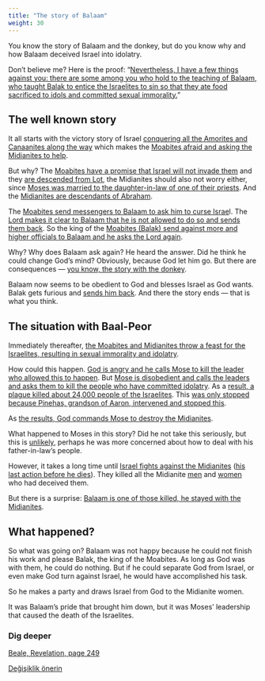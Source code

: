 ```yaml
---
title: "The story of Balaam"
weight: 30
---
```



You know the story of Balaam and the donkey, but do you know why and how Balaam deceived Israel into idolatry.

Don’t believe me? Here is the proof: “[Nevertheless, I have a few things against you: there are some among you who hold to the teaching of Balaam, who taught Balak to entice the Israelites to sin so that they ate food sacrificed to idols and committed sexual immorality.](https://www.bibleserver.com/NIV/Revelation2%3A14)”


## The well known story

<a name="c389"></a>
It all starts with the victory story of Israel [conquering all the Amorites and Canaanites along the way](https://www.bibleserver.com/NIV/Numbers21) which makes the [Moabites afraid and asking the Midianites to help](https://www.bibleserver.com/NIV/Numbers22%3A1-4).

But why? The [Moabites have a promise that Israel will not invade them](https://www.bibleserver.com/NIV/Deuteronomy2%3A8-9) and they [are descended from Lot](https://www.bibleserver.com/NIV/Genesis19%3A30-37), the Midianites should also not worry either, since [Moses was married to the daughter-in-law of one of their priests](https://www.bibleserver.com/NIV/Exodus3%3A1). And the [Midianites are descendants of Abraham](https://www.bibleserver.com/NIV/Genesis25%3A1-2).

The [Moabites send messengers to Balaam to ask him to curse Israe](https://www.bibleserver.com/NIV/Numbers22%3A5-7)l. The [Lord makes it clear to Balaam that he is not allowed to do so and sends them back](https://www.bibleserver.com/NIV/Numbers22%3A8-14). So the king of the [Moabites (Balak) send against more and higher officials to Balaam and he asks the Lord again](https://www.bibleserver.com/NIV/Numbers22%3A15-21).

Why? Why does Balaam ask again? He heard the answer. Did he think he could change God’s mind? Obviously, because God let him go. But there are consequences — [you know, the story with the donkey](https://www.bibleserver.com/NIV/Numbers22%3A22-35).

Balaam now seems to be obedient to God and blesses Israel as God wants. Balak gets furious and [sends him back](https://www.bibleserver.com/NIV/Numbers24%3A25). And there the story ends — that is what you think.


## The situation with Baal-Peor

<a name="8915"></a>
Immediately thereafter, [the Moabites and Midianites throw a feast for the Israelites, resulting in sexual immorality and idolatry](https://www.bibleserver.com/NIV/Numbers25%3A1-2).

How could this happen. [God is angry and he calls Mose to kill the leader who allowed this to happen](https://www.bibleserver.com/NIV/Numbers25%3A3-4). But [Mose is disobedient and calls the leaders and asks them to kill the people who have committed idolatry](https://www.bibleserver.com/NIV/Numbers25%3A5). As a [result, a plague killed about 24,000 people of the Israelites](https://www.bibleserver.com/NIV/Numbers25%3A8-9). This [was only stopped because Pinehas, grandson of Aaron, intervened and stopped this](https://www.bibleserver.com/NIV/Numbers25%3A6-8).

As [the results, God commands Mose to destroy the Midianites](https://www.bibleserver.com/NIV/Numbers25%3A16-18).

What happened to Moses in this story? Did he not take this seriously, but this is [unlikely](https://www.bibleserver.com/NIV/Exodus32%3A19), perhaps he was more concerned about how to deal with his father-in-law’s people.

However, it takes a long time until [Israel fights against the Midianites](https://www.bibleserver.com/NIV/Numbers31) ([his last action before he dies](https://www.bibleserver.com/NIV/Numbers31%3A2)). They killed all the Midianite [men](https://www.bibleserver.com/NIV/Numbers31%3A2) and [women](https://www.bibleserver.com/NIV/Numbers31%3A15-17) who had deceived them.

But there is a surprise: [Balaam is one of those killed, he stayed with the Midianites](https://www.bibleserver.com/NIV/Numbers31%3A8).


## What happened?

<a name="6bd5"></a>
So what was going on? Balaam was not happy because he could not finish his work and please Balak, the king of the Moabites. As long as God was with them, he could do nothing. But if he could separate God from Israel, or even make God turn against Israel, he would have accomplished his task.

So he makes a party and draws Israel from God to the Midianite women.

It was Balaam’s pride that brought him down, but it was Moses’ leadership that caused the death of the Israelites.


### Dig deeper

[Beale, Revelation, page 249](../../../../about/ressources/index.html#beale_rev)






[Değişiklik önerin](https://github.com/revelation-today/revelation-today/blob/main/exampleSite/content/docs/bible/keyword/expl/the-story-of-balaam.md)
